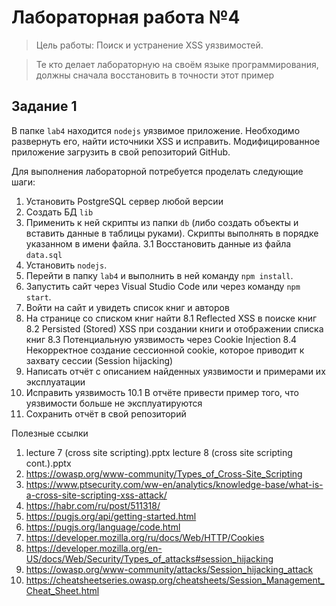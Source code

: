 # Лабораторная работа №4
> Цель работы: Поиск и устранение XSS уязвимостей.

> Те кто делает лабораторную на своём языке программирования, должны сначала восстановить в точности этот пример

## Задание 1
В папке ``lab4`` находится ``nodejs`` уязвимое приложение. Необходимо развернуть его, найти источники XSS и исправить. Модифицированное приложение загрузить в свой репозиторий GitHub.  

Для выполнения лабораторной потребуется проделать следующие шаги:  
1. Установить PostgreSQL сервер любой версии  
2. Создать БД ``lib``  
3. Применить к ней скрипты из папки ``db`` (либо создать объекты и вставить данные в таблицы руками). Скрипты выполнять в порядке указанном в имени файла.
3.1 Восстановить данные из файла ``data.sql``
4. Установить ``nodejs``.
5. Перейти в папку ``lab4`` и выполнить в ней команду ``npm install``.
6. Запустить сайт через Visual Studio Code или через команду ``npm start``.
7. Войти на сайт и увидеть список книг и авторов
8. На странице со списком книг найти
8.1 Reflected XSS в поиске книг
8.2 Persisted (Stored) XSS при создании книги и отображении списка книг
8.3 Потенциальную уязвимость через Cookie Injection 
8.4 Некорректное создание сессионной cookie, которое приводит к захвату сессии (Session hijacking)
9. Написать отчёт с описанием найденных уязвимости и примерами их эксплуатации
10. Исправить уязвимость
10.1 В отчёте привести пример того, что уязвимости больше не эксплуатируются
11. Сохранить отчёт в свой репозиторий

Полезные ссылки
1. lecture 7 (cross site scripting).pptx lecture 8 (cross site scripting cont.).pptx
2. https://owasp.org/www-community/Types_of_Cross-Site_Scripting
3. https://www.ptsecurity.com/ww-en/analytics/knowledge-base/what-is-a-cross-site-scripting-xss-attack/
4. https://habr.com/ru/post/511318/
5. https://pugjs.org/api/getting-started.html
6. https://pugjs.org/language/code.html
7. https://developer.mozilla.org/ru/docs/Web/HTTP/Cookies
8. https://developer.mozilla.org/en-US/docs/Web/Security/Types_of_attacks#session_hijacking
9. https://owasp.org/www-community/attacks/Session_hijacking_attack
10. https://cheatsheetseries.owasp.org/cheatsheets/Session_Management_Cheat_Sheet.html

